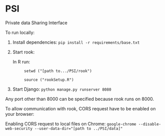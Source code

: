 # PSI
Private data Sharing Interface

To run locally:

1. Install dependencies: `pip install -r requirements/base.txt`

2. Start rook:

      In R run: 

            setwd ("[path to.../PSI/rook")

            source ("rookSetup.R")

3. Start Django: `python manage.py runserver 8080`

Any port other than 8000 can be specified because rook runs on 8000. 

To allow communication with rook, CORS request have to be enabled on your browser:

Enabling CORS request to local files on Chrome:
`google-chrome --disable-web-security --user-data-dir="[path to ../PSI/data]"`

